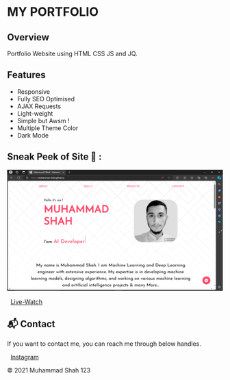 # MY PORTFOLIO

## Overview

Portfolio Website using HTML CSS JS and JQ.

## Features

- Responsive
- Fully SEO Optimised
- AJAX Requests
- Light-weight
- Simple but Awsm !
- Multiple Theme Color
- Dark Mode

## Sneak Peek of Site 🙈 :

<img src="demo.png" />

&nbsp;&nbsp;<a href="https://muhammad-shah.github.io/">Live-Watch</a>

<h2>📬 Contact</h2>

If you want to contact me, you can reach me through below handles.

&nbsp;&nbsp;<a href="https://www.instagram.com/Muahammad/">Instagram</a>

© 2021 Muhammad Shah
123